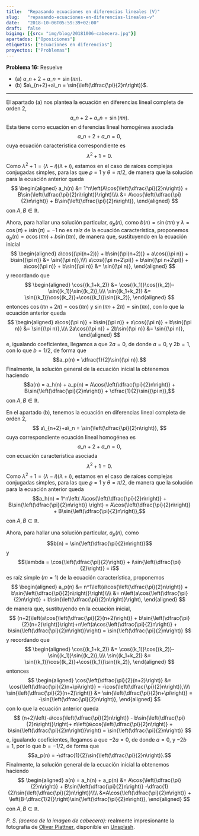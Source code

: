 ```yaml
---
title:  "Repasando ecuaciones en diferencias lineales (V)"
slug:   "repasando-ecuaciones-en-diferencias-lineales-v"
date:   "2018-10-06T05:59:39+02:00"
draft:  false
bigimg: [{src: "img/blog/20181006-cabecera.jpg"}]
apartados: ["Oposiciones"]
etiquetas: ["Ecuaciones en diferencias"]
proyectos: ["Problemas"]
---
```


**Problema 16:** Resuelve

- (a) $a\_{n+2}+a\_n = \sin{(\pi n)}$.
- (b) $a\_{n+2}+a\_n = \sin{\left(\dfrac{\pi}{2}n\right)}$.

<!--more-->

***

El apartado (a) nos plantea la ecuación en diferencias lineal completa de orden 2, 
$$
a\_{n+2}+a\_n = \sin{(\pi n)}.
$$
Esta tiene como ecuación en diferencias lineal homogénea asociada 
$$
a\_{n+2}+a\_n = 0,
$$
cuya ecuación característica correspondiente es $$\lambda^2+1=0.$$ Como $\lambda^2+1 = (\lambda - i)(\lambda + i)$, estamos en el caso de raíces complejas conjugadas simples, para las que $\varrho = 1$ y $\theta = \pi/2$, de manera que la solución para la ecuación anterior queda
$$
\begin{aligned}
a_h(n) &= 1^n\left(A\cos{\left(\dfrac{\pi}{2}n\right)} + B\sin{\left(\dfrac{\pi}{2}n\right)}\right)\\\\ &= A\cos{\left(\dfrac{\pi}{2}n\right)} + B\sin{\left(\dfrac{\pi}{2}n\right)},
\end{aligned}
$$
con $A,B\in\mathbb{R}$. 

Ahora, para hallar una solución particular, $a_p(n)$, como $b(n) = \sin{(\pi n)}$ y $\lambda = \cos{(\pi)} + i\sin{(\pi)} = -1$ no es raíz de la ecuación característica, proponemos $a_p(n) = a\cos{(\pi n)} + b\sin{(\pi n)}$, de manera que, sustituyendo en la ecuación inicial
$$
\begin{aligned}
a\cos{(\pi(n+2))} + b\sin{(\pi(n+2))} + a\cos{(\pi n)} + b\sin{(\pi n)} &= \sin{(\pi n)},\\\\ a\cos{(\pi n+2\pi)} + b\sin{(\pi n+2\pi)} + a\cos{(\pi n)} + b\sin{(\pi n)} &= \sin{(\pi n)},
\end{aligned}
$$
y recordando que
$$
\begin{aligned}
\cos{(k_1+k_2)} &= \cos{(k_1)}\cos{(k_2)}-\sin{(k_1)}\sin{(k_2)},\\\\ \sin{(k_1+k_2)} &= \sin{(k_1)}\cos{(k_2)}+\cos{(k_1)}\sin{(k_2)},
\end{aligned}
$$
entonces $\cos{(\pi n+2\pi)} = \cos{(\pi n)}$ y $\sin{(\pi n+2\pi)} = \sin{(\pi n)}$, con lo que la ecuación anterior queda
$$
\begin{aligned}
a\cos{(\pi n)} + b\sin{(\pi n)} + a\cos{(\pi n)} + b\sin{(\pi n)} &= \sin{(\pi n)},\\\\ 2a\cos{(\pi n)} + 2b\sin{(\pi n)} &= \sin{(\pi n)},
\end{aligned}
$$
e, igualando coeficientes, llegamos a que $2a=0$, de donde $a=0$, y $2b=1$, con lo que $b=1 / 2$, de forma que $$a_p(n) = \dfrac{1}{2}\sin{(\pi n)}.$$ Finalmente, la solución general de la ecuación inicial la obtenemos haciendo $$a(n) = a_h(n) + a_p(n) = A\cos{\left(\dfrac{\pi}{2}n\right)} + B\sin{\left(\dfrac{\pi}{2}n\right)} + \dfrac{1}{2}\sin{(\pi n)},$$ con $A,B\in\mathbb{R}$.

En el apartado (b), tenemos la ecuación en diferencias lineal completa de orden 2, 
$$
a\_{n+2}+a\_n = \sin{\left(\dfrac{\pi}{2}n\right)},
$$
cuya correspondiente ecuación lineal homogénea es 
$$
a\_{n+2}+a\_n = 0,
$$
con ecuación característica asociada $$\lambda^2+1=0.$$ Como $\lambda^2+1 = (\lambda - i)(\lambda + i)$, estamos en el caso de raíces complejas conjugadas simples, para las que $\varrho = 1$ y $\theta = \pi/2$, de manera que la solución para la ecuación anterior queda $$a_h(n) = 1^n\left(
A\cos{\left(\dfrac{\pi}{2}n\right)} + B\sin{\left(\dfrac{\pi}{2}n\right)}
\right) = A\cos{\left(\dfrac{\pi}{2}n\right)} + B\sin{\left(\dfrac{\pi}{2}n\right)},$$ con $A,B\in\mathbb{R}$. 

Ahora, para hallar una solución particular, $a_p(n)$, como $$b(n) = \sin{\left(\dfrac{\pi}{2}n\right)}$$ y $$\lambda = \cos{\left(\dfrac{\pi}{2}\right)} + i\sin{\left(\dfrac{\pi}{2}\right)} = i$$ es raíz simple ($m=1$) de la ecuación característica, proponemos
$$
\begin{aligned}
a_p(n) &= n^1\left(a\cos{\left(\dfrac{\pi}{2}n\right)} + b\sin{\left(\dfrac{\pi}{2}n\right)}\right)\\\\ &= n\left(a\cos{\left(\dfrac{\pi}{2}n\right)} + b\sin{\left(\dfrac{\pi}{2}n\right)}\right),
\end{aligned} 
$$
de manera que, sustituyendo en la ecuación inicial,
$$
(n+2)\left(a\cos{\left(\dfrac{\pi}{2}(n+2)\right)} + b\sin{\left(\dfrac{\pi}{2}(n+2)\right)}\right)+n\left(a\cos{\left(\dfrac{\pi}{2}n\right)} + b\sin{\left(\dfrac{\pi}{2}n\right)}\right) = \sin{\left(\dfrac{\pi}{2}n\right)}
$$
y recordando que
$$
\begin{aligned}
\cos{(k_1+k_2)} &= \cos{(k_1)}\cos{(k_2)}-\sin{(k_1)}\sin{(k_2)},\\\\ \sin{(k_1+k_2)} &= \sin{(k_1)}\cos{(k_2)}+\cos{(k_1)}\sin{(k_2)},
\end{aligned}
$$
entonces 
$$
\begin{aligned}
\cos{\left(\dfrac{\pi}{2}(n+2)\right)} &= \cos{\left(\dfrac{\pi}{2}n+\pi\right)} = -\cos{\left(\dfrac{\pi}{2}n\right)},\\\\ \sin{\left(\dfrac{\pi}{2}(n+2)\right)} &= \sin{\left(\dfrac{\pi}{2}n+\pi\right)} = -\sin{\left(\dfrac{\pi}{2}n\right)},
\end{aligned}
$$
con lo que la ecuación anterior queda
$$
(n+2)\left(-a\cos{\left(\dfrac{\pi}{2}n\right)} - b\sin{\left(\dfrac{\pi}{2}n\right)}\right)+ n\left(a\cos{\left(\dfrac{\pi}{2}n\right)} + b\sin{\left(\dfrac{\pi}{2}n\right)}\right) = \sin{\left(\dfrac{\pi}{2}n\right)}
$$
e, igualando coeficientes, llegamos a que $-2a=0$, de donde $a=0$, y $-2b=1$, por lo que $b=-1 / 2$, de forma que $$a_p(n) = -\dfrac{1}{2}\sin{\left(\dfrac{\pi}{2}n\right)}.$$ Finalmente, la solución general de la ecuación inicial la obtenemos haciendo 
$$
\begin{aligned}
a(n) = a_h(n) + a_p(n) &= A\cos{\left(\dfrac{\pi}{2}n\right)} + B\sin{\left(\dfrac{\pi}{2}n\right)} -\dfrac{1}{2}\sin{\left(\dfrac{\pi}{2}n\right)}\\\\ &=A\cos{\left(\dfrac{\pi}{2}n\right)} + \left(B-\dfrac{1}2{}\right)\sin{\left(\dfrac{\pi}{2}n\right)},
\end{aligned}
$$
con $A,B\in\mathbb{R}$.

*P. S. (acerca de la imagen de cabecera):* realmente impresionante la fotografía de [Oliver Plattner](https://unsplash.com/@oplattner), disponible en [Unsplash](https://unsplash.com/photos/Plt0vHDRb9U).